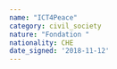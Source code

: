 ```yaml
---
name: "ICT4Peace"
category: civil_society
nature: "Fondation "
nationality: CHE
date_signed: '2018-11-12'
---
```

    